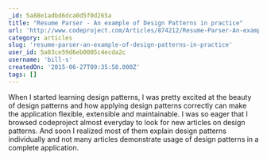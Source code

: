 ```yaml
---
_id: 5a88e1adbd6dca0d5f0d265a
title: "Resume Parser - An example of Design Patterns in practice"
url: 'http://www.codeproject.com/Articles/874212/Resume-Parser-An-example-of-Design-Patterns-in-pra'
category: articles
slug: 'resume-parser-an-example-of-design-patterns-in-practice'
user_id: 5a83ce59d6eb0005c4ecda2c
username: 'bill-s'
createdOn: '2015-06-27T09:35:58.000Z'
tags: []
---
```


When I started learning design patterns, I was pretty excited at the beauty of design patterns and how applying design patterns correctly can make the application flexible, extensible and maintainable. I was so eager that I browsed codeproject almost everyday to look for new articles on design patterns. And soon I realized most of them explain design patterns individually and not many articles demonstrate usage of design patterns in a complete application.
